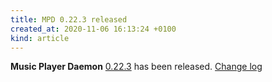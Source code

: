 ```yaml
---
title: MPD 0.22.3 released
created_at: 2020-11-06 16:13:24 +0100
kind: article
---
```


**Music Player Daemon** [0.22.3](/download/mpd/0.22/mpd-0.22.3.tar.xz) has been released.
[Change log](https://raw.githubusercontent.com/MusicPlayerDaemon/MPD/v0.22.3/NEWS)
